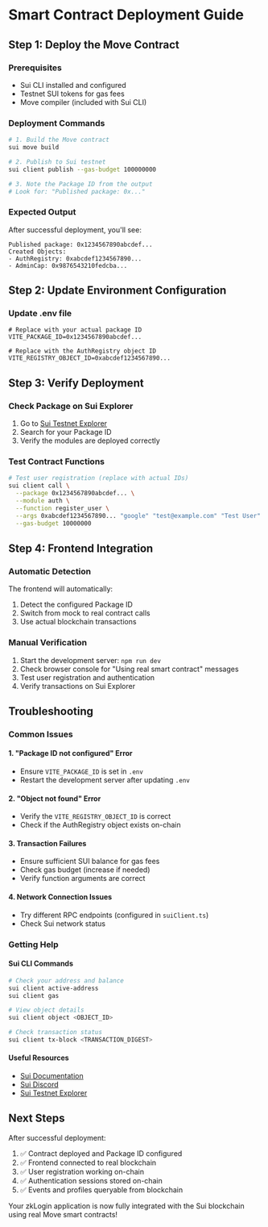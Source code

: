 # Smart Contract Deployment Guide

## Step 1: Deploy the Move Contract

### Prerequisites
- Sui CLI installed and configured
- Testnet SUI tokens for gas fees
- Move compiler (included with Sui CLI)

### Deployment Commands

```bash
# 1. Build the Move contract
sui move build

# 2. Publish to Sui testnet
sui client publish --gas-budget 100000000

# 3. Note the Package ID from the output
# Look for: "Published package: 0x..."
```

### Expected Output
After successful deployment, you'll see:
```
Published package: 0x1234567890abcdef...
Created Objects:
- AuthRegistry: 0xabcdef1234567890...
- AdminCap: 0x9876543210fedcba...
```

## Step 2: Update Environment Configuration

### Update .env file
```env
# Replace with your actual package ID
VITE_PACKAGE_ID=0x1234567890abcdef...

# Replace with the AuthRegistry object ID
VITE_REGISTRY_OBJECT_ID=0xabcdef1234567890...
```

## Step 3: Verify Deployment

### Check Package on Sui Explorer
1. Go to [Sui Testnet Explorer](https://suiexplorer.com/?network=testnet)
2. Search for your Package ID
3. Verify the modules are deployed correctly

### Test Contract Functions
```bash
# Test user registration (replace with actual IDs)
sui client call \
  --package 0x1234567890abcdef... \
  --module auth \
  --function register_user \
  --args 0xabcdef1234567890... "google" "test@example.com" "Test User" "https://example.com/avatar.jpg" 0x6 \
  --gas-budget 10000000
```

## Step 4: Frontend Integration

### Automatic Detection
The frontend will automatically:
1. Detect the configured Package ID
2. Switch from mock to real contract calls
3. Use actual blockchain transactions

### Manual Verification
1. Start the development server: `npm run dev`
2. Check browser console for "Using real smart contract" messages
3. Test user registration and authentication
4. Verify transactions on Sui Explorer

## Troubleshooting

### Common Issues

#### 1. "Package ID not configured" Error
- Ensure `VITE_PACKAGE_ID` is set in `.env`
- Restart the development server after updating `.env`

#### 2. "Object not found" Error
- Verify the `VITE_REGISTRY_OBJECT_ID` is correct
- Check if the AuthRegistry object exists on-chain

#### 3. Transaction Failures
- Ensure sufficient SUI balance for gas fees
- Check gas budget (increase if needed)
- Verify function arguments are correct

#### 4. Network Connection Issues
- Try different RPC endpoints (configured in `suiClient.ts`)
- Check Sui network status

### Getting Help

#### Sui CLI Commands
```bash
# Check your address and balance
sui client active-address
sui client gas

# View object details
sui client object <OBJECT_ID>

# Check transaction status
sui client tx-block <TRANSACTION_DIGEST>
```

#### Useful Resources
- [Sui Documentation](https://docs.sui.io/)
- [Sui Discord](https://discord.gg/sui)
- [Sui Testnet Explorer](https://suiexplorer.com/?network=testnet)

## Next Steps

After successful deployment:
1. ✅ Contract deployed and Package ID configured
2. ✅ Frontend connected to real blockchain
3. ✅ User registration working on-chain
4. ✅ Authentication sessions stored on-chain
5. ✅ Events and profiles queryable from blockchain

Your zkLogin application is now fully integrated with the Sui blockchain using real Move smart contracts!
